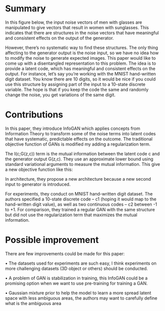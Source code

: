 # Summary
In this figure below, the input noise vectors of men with glasses are manipulated to give vectors that result in women with sunglasses. This indicates that there are structures in the noise vectors that have meaningful and consistent effects on the output of the generator.
 
However, there’s no systematic way to find these structures. The only thing affecting to the generator output is the noise input, so we have no idea how to modify the noise to generate expected images. This paper would like to come up with a disentangled representation to this problem. The idea is to provide a latent code, which has meaningful and consistent effects on the output. For instance, let’s say you’re working with the MNIST hand-written digit dataset. You know there are 10 digits, so it would be nice if you could use this structure by assigning part of the input to a 10-state discrete variable. The hope is that if you keep the code the same and randomly change the noise, you get variations of the same digit.
# Contributions
In this paper, they introduce InfoGAN which applies concepts from Information Theory to transform some of the noise terms into latent codes that have systematic, predictable effects on the outcome. The traditional objective function of GANs is modified my adding a regularization term.
 
The I(c;G(z,c)) term is the mutual information between the latent code c and the generator output G(z,c). They use an approximate lower bound using standard variational arguments to measure the mutual information. This give a new objective function like this:
 
In architecture, they propose a new architecture because a new second input to generator is introduced.
 
For experiments, they conduct on MNIST hand-written digit dataset. The authors specified a 10-state discrete code – c1 (hoping it would map to the hand-written digit value), as well as two continuous codes – c2 between -1 to +1. For comparison, they trained a regular GAN with the same structure but did not use the regularization term that maximizes the mutual information.
# Possible improvement
There are few improvements could be made for this paper:

•	The datasets used for experiments are such easy, I think experiments on more challenging datasets (3D object or others) should be conducted.

•	A problem of GAN is stabilization in training, this InfoGAN could be a promising option when we want to use pre-training for training a GAN. 

•	Gaussian mixture prior to help the model to learn a more spread latent space with less ambiguous areas, the authors may want to carefully define what is the ambiguous area
